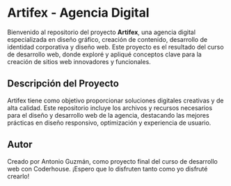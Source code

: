 # Artifex - Agencia Digital

Bienvenido al repositorio del proyecto **Artifex**, una agencia digital especializada en diseño gráfico, creación de contenido, desarrollo de identidad corporativa y diseño web. Este proyecto es el resultado del curso de desarrollo web, donde exploré y apliqué conceptos clave para la creación de sitios web innovadores y funcionales.

## Descripción del Proyecto

Artifex tiene como objetivo proporcionar soluciones digitales creativas y de alta calidad. Este repositorio incluye los archivos y recursos necesarios para el diseño y desarrollo web de la agencia, destacando las mejores prácticas en diseño responsivo, optimización y experiencia de usuario.

## Autor
Creado por Antonio Guzmán, como proyecto final del curso de desarrollo web con Coderhouse. ¡Espero que lo disfruten tanto como yo disfruté crearlo!